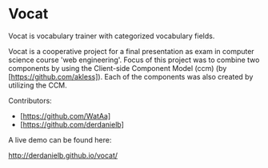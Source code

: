 # Vocat

Vocat is vocabulary trainer with categorized vocabulary fields. 

Vocat is a cooperative project for a final presentation as exam in computer science course 'web engineering'.
Focus of this project was to combine two components by using the Client-side Component Model (ccm) (by [https://github.com/akless]). Each of the components was also created by utilizing the CCM.

Contributors: 
- [https://github.com/WatAa]
- [https://github.com/derdanielb]

A live demo can be found here:

http://derdanielb.github.io/vocat/
